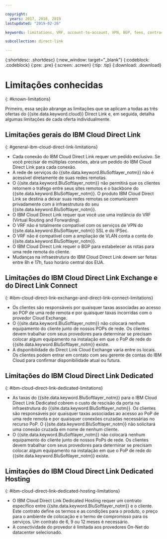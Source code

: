 ```yaml
---

copyright:
  years: 2017, 2018, 2019
lastupdated: "2019-02-26"

keywords: limitations, VRF, account-to-account, VPN, BGP, fees, contract, Exchange, Connect, Dedicated, Hosting

subcollection: direct-link

---
```


{:shortdesc: .shortdesc}
{:new_window: target="_blank"}
{:codeblock: .codeblock}
{:pre: .pre}
{:screen: .screen}
{:tip: .tip}
{:download: .download}

# Limitações conhecidas
{: #known-limitations}

Primeiro, essa seção abrange as limitações que se aplicam a todas as três ofertas do {{site.data.keyword.cloud}} Direct Link e, em seguida, detalha algumas limitações de cada oferta
individualmente.

## Limitações gerais do IBM Cloud Direct Link
{: #general-ibm-cloud-direct-link-limitations}

 * Cada conexão do IBM Cloud Direct Link requer um pedido exclusivo. Se você precisar de múltiplas conexões, abra um pedido
do IBM Cloud Direct Link para cada conexão.
 * A rede de serviços do {{site.data.keyword.BluSoftlayer_notm}} não é
acessível diretamente de suas redes remotas.
 * O {{site.data.keyword.BluSoftlayer_notm}} não permitirá que os clientes retornem o tráfego
entre seus sites remotos e o backbone do {{site.data.keyword.BluSoftlayer_notm}}. O produto IBM Cloud Direct Link se
destina a deixar suas redes remotas se comunicarem privadamente com a infraestrutura do seu {{site.data.keyword.BluSoftlayer_notm}}.
 * O IBM Cloud Direct Link requer que você use uma instância do VRF (Virtual Routing and Forwarding).
 * O VRF não é totalmente compatível com os serviços de VPN do {{site.data.keyword.BluSoftlayer_notm}} SSL e do IPSec.
 * O VRF não é compatível com a ampliação de VLAN conta a conta do
{{site.data.keyword.BluSoftlayer_notm}}.
 * O IBM Cloud Direct Link requer o BGP para estabelecer as rotas para uma rede remota do cliente.
 * Mudanças na infraestrutura do IBM Cloud Direct Link devem ser feitas entre 8h e 17h, fuso horário central dos EUA.
 
## Limitações do IBM Cloud Direct Link Exchange e do Direct Link Connect
{: #ibm-cloud-direct-link-exchange-and-direct-link-connect-limitations}

 * Os clientes são responsáveis por quaisquer taxas associadas ao acesso ao POP de uma rede remota e
por quaisquer taxas incorridas com o provedor Cloud Exchange.
 * O {{site.data.keyword.BluSoftlayer_notm}} não colocará nenhum equipamento do cliente
junto de nossos POPs de rede. Os clientes devem trabalhar com seus provedores para determinar se precisam colocar algum equipamento na instalação em que o PoP de rede do {{site.data.keyword.BluSoftlayer_notm}} existe.
 * A disponibilidade do Direct Link Cloud Exchange varia entre os locais. Os clientes podem entrar em
contato com seu gerente de contas do IBM Cloud para confirmar disponibilidade atual ou futura.
 
## Limitações do IBM Cloud Direct Link Dedicated
{: #ibm-cloud-direct-link-dedicated-limitations}

 * As taxas do {{site.data.keyword.BluSoftlayer_notm}} para o IBM Cloud Direct Link Dedicated cobrem o custo de
rescisão da porta na infraestrutura do {{site.data.keyword.BluSoftlayer_notm}}. Os clientes são responsáveis por quaisquer taxas associadas ao acesso ao PoP de uma rede remota e por quaisquer
conexões cruzadas necessárias no recurso PoP.  O {{site.data.keyword.BluSoftlayer_notm}} não solicitará
uma conexão cruzada em nome de nenhum cliente.
 * O {{site.data.keyword.BluSoftlayer_notm}} não colocará nenhum equipamento do cliente junto de
nossos PoPs de rede. Os clientes devem trabalhar com seus provedores para determinar se precisam colocar algum equipamento na instalação em que o PoP de rede do {{site.data.keyword.BluSoftlayer_notm}} existe.

## Limitações do IBM Cloud Direct Link Dedicated Hosting
{: #ibm-cloud-direct-link-dedicated-hosting-limitations}

 * O IBM Cloud Direct Link Dedicated Hosting requer um contrato específico entre
{{site.data.keyword.BluSoftlayer_notm}} e o cliente. Este contrato define os termos e as condições
para o produto, o preço para o ambiente de colocação e o termo de compromisso para os
serviços. Um contrato de 6, 9 ou 12 meses é necessário.
 * A conectividade do provedor é limitada aos provedores On-Net do datacenter
selecionado.
